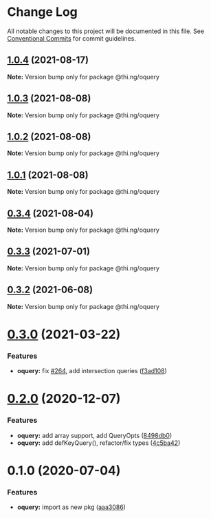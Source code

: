 # Change Log

All notable changes to this project will be documented in this file.
See [Conventional Commits](https://conventionalcommits.org) for commit guidelines.

## [1.0.4](https://github.com/thi-ng/umbrella/compare/@thi.ng/oquery@1.0.3...@thi.ng/oquery@1.0.4) (2021-08-17)

**Note:** Version bump only for package @thi.ng/oquery





## [1.0.3](https://github.com/thi-ng/umbrella/compare/@thi.ng/oquery@1.0.2...@thi.ng/oquery@1.0.3) (2021-08-08)

**Note:** Version bump only for package @thi.ng/oquery





## [1.0.2](https://github.com/thi-ng/umbrella/compare/@thi.ng/oquery@1.0.1...@thi.ng/oquery@1.0.2) (2021-08-08)

**Note:** Version bump only for package @thi.ng/oquery





## [1.0.1](https://github.com/thi-ng/umbrella/compare/@thi.ng/oquery@0.3.4...@thi.ng/oquery@1.0.1) (2021-08-08)

**Note:** Version bump only for package @thi.ng/oquery





## [0.3.4](https://github.com/thi-ng/umbrella/compare/@thi.ng/oquery@0.3.3...@thi.ng/oquery@0.3.4) (2021-08-04)

**Note:** Version bump only for package @thi.ng/oquery





## [0.3.3](https://github.com/thi-ng/umbrella/compare/@thi.ng/oquery@0.3.2...@thi.ng/oquery@0.3.3) (2021-07-01)

**Note:** Version bump only for package @thi.ng/oquery





## [0.3.2](https://github.com/thi-ng/umbrella/compare/@thi.ng/oquery@0.3.1...@thi.ng/oquery@0.3.2) (2021-06-08)

**Note:** Version bump only for package @thi.ng/oquery





# [0.3.0](https://github.com/thi-ng/umbrella/compare/@thi.ng/oquery@0.2.11...@thi.ng/oquery@0.3.0) (2021-03-22)


### Features

* **oquery:** fix [#264](https://github.com/thi-ng/umbrella/issues/264), add intersection queries ([f3ad108](https://github.com/thi-ng/umbrella/commit/f3ad1083645076c8a1bd38f7152345e25ab581f1))





# [0.2.0](https://github.com/thi-ng/umbrella/compare/@thi.ng/oquery@0.1.15...@thi.ng/oquery@0.2.0) (2020-12-07)


### Features

* **oquery:** add array support, add QueryOpts ([8498db0](https://github.com/thi-ng/umbrella/commit/8498db037216a6ebcd15cb76a141fedc88feecf3))
* **oquery:** add defKeyQuery(), refactor/fix types ([4c5ba42](https://github.com/thi-ng/umbrella/commit/4c5ba4256c3b56f4d1e70069675e39f26ac11887))





# 0.1.0 (2020-07-04)


### Features

* **oquery:** import as new pkg ([aaa3086](https://github.com/thi-ng/umbrella/commit/aaa30865d3318c06ab8f32862058a06af89ec8cc))
